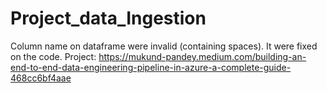 # Project_data_Ingestion

Column name on dataframe were invalid (containing spaces). It were fixed on the code. 
Project: https://mukund-pandey.medium.com/building-an-end-to-end-data-engineering-pipeline-in-azure-a-complete-guide-468cc6bf4aae

